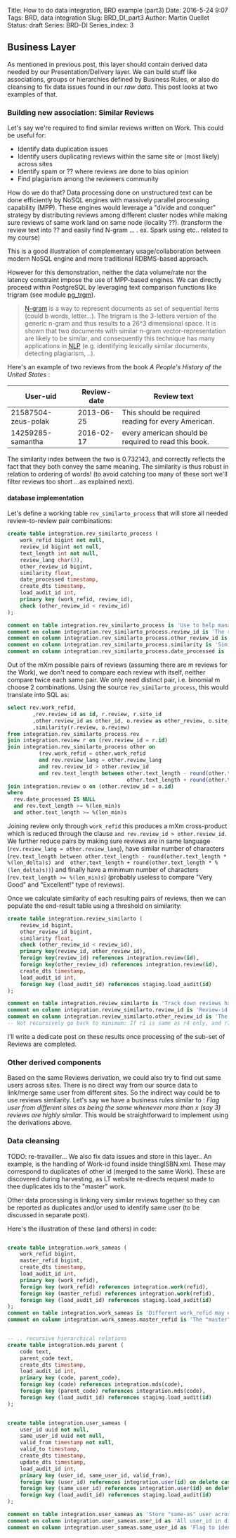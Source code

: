 Title: How to do data integration, BRD example (part3)
Date: 2016-5-24 9:07
Tags: BRD, data integration
Slug: BRD_DI_part3
Author: Martin Ouellet
Status: draft
Series: BRD-DI
Series_index: 3

## Business Layer

As mentioned in previous post, this layer should contain derived data needed by our Presentation/Delivery layer. We can build stuff like associations, groups or hierarchies defined by Business Rules, or also do cleansing to fix data issues found in our *raw data*.  This post looks at two examples of that.

### Building new association: Similar Reviews

Let's say we're required to find similar reviews written on Work. This could be useful for:

* Identify data duplication issues
* Identify users duplicating reviews within the same site or (most likely) across sites
* Identify spam or ?? where reviews are done to bias opinion
* Find plagiarism among the reviewers community

How do we do that?  Data processing done on unstructured text can be done efficiently by NoSQL engines with massively parallel processing capability (MPP).  These engines would leverage a "divide and conquer" strategy by distributing reviews among different cluster nodes while  making sure reviews of same work land on same node (locality ??).  (transform the review text into ?? and easily find N-gram ... . ex. Spark using etc.. related to my course)


This is a good illustration of complementary usage/collaboration between modern NoSQL engine and more traditional RDBMS-based approach.   

However for this demonstration, neither the data volume/rate nor the latency constraint impose the use of MPP-based engines.  We can directly proceed within PostgreSQL by leveraging text comparison functions like trigram (see module [pg_trgm](https://www.postgresql.org/docs/current/static/pgtrgm.html)).


> [N-gram](https://en.wikipedia.org/wiki/N-gram) is a way to represent documents as set of sequential items (could b words, letter...).  The trigram is the 3-letters version of the generic n-gram and thus results to a 26^3 dimensional space.  It is shown that two documents with similar n-gram vector-representation are likely to be similar, and consequently this technique has many applications in [NLP](https://en.wikipedia.org/wiki/N-gram#Applications_and_consideration) (e.g. identifying lexically similar documents, detecting plagiarism, ..).  

Here's an example of two reviews from the book _A People's History of the United States_ :

User-uid  |  Review-date  |  Review text  
----------|---------------|---------------
21587504-zeus-polak | 2013-06-25 | This should be required reading for every American.
14259285-samantha | 2016-02-17 | every american should be required to read this book.

The similarity index between the two is 0.732143, and correctly reflects the fact that they both convey the same meaning.  The similarity is thus robust in relation to ordering of words!  (to avoid catching too many of these sort we'll filter reviews too short ...as explained next).

#### database implementation

Let's define a working table `rev_similarto_process` that will store all needed review-to-review pair combinations:

```sql
create table integration.rev_similarto_process (
    work_refid bigint not null,
    review_id bigint not null,
    text_length int not null,
    review_lang char(3),
    other_review_id bigint,
    similarity float,
    date_processed timestamp,
    create_dts timestamp,
    load_audit_id int,
    primary key (work_refid, review_id),
    check (other_review_id < review_id)
);

comment on table integration.rev_similarto_process is 'Use to help manage the similar processing reviews (keep all reviews processed or being processed';
comment on column integration.rev_similarto_process.review_id is 'The review being compared for similarity';
comment on column integration.rev_similarto_process.other_review_id is 'The other review found to be similar to review (min id if more than one found, or NULL if none is found)';
comment on column integration.rev_similarto_process.similarity is 'Similarity index between the two reviews using tri-gram (pg_trgm)';
comment on column integration.rev_similarto_process.date_processed is 'Flag indicating when review comparison was processed (NULL when not yet processed)';
```

Out of the mXm possible pairs of reviews (assuming there are m reviews for the Work), we don't need to compare each review with
itself, neither compare twice each same pair.  We only need distinct pair, i.e. binomial m choose 2 combinations.  Using the source `rev_similarto_process`, this would translate into SQL as:

```sql
select rev.work_refid,
        ,rev.review_id as id, r.review, r.site_id
        ,other.review_id as other_id, o.review as other_review, o.site_id as other_site_id
        ,similarity(r.review, o.review)
from integration.rev_similarto_process rev
join integration.review r on (rev.review_id = r.id)
join integration.rev_similarto_process other on
          (rev.work_refid = other.work_refid
          and rev.review_lang = other.review_lang
          and rev.review_id > other.review_id
          and rev.text_length between other.text_length - round(other.text_length * %(len_delta)s) and
                                      other.text_length + round(other.text_length * %(len_delta)s))
join integration.review o on (other.review_id = o.id)
where
  rev.date_processed IS NULL
  and rev.text_length >= %(len_min)s
  and other.text_length >= %(len_min)s
```

Joining review only through `work_refid` this produces a mXm cross-product which is reduced through the clause `and rev.review_id > other.review_id`.  We further reduce pairs by making sure reviews are in same language (`rev.review_lang = other.review_lang`), have similar number of characters (`rev.text_length between other.text_length - round(other.text_length * %(len_delta)s) and  other.text_length + round(other.text_length * %(len_delta)s))`) and finally have a minimum number of characters  (`rev.text_length >= %(len_min)s`) (probably useless to compare "Very Good" and "Excellent!" type of reviews).

Once we calculate similarity of each resulting pairs of reviews, then we can populate the end-result table using a threshold on similarity:

```sql
create table integration.review_similarto (
    review_id bigint,
    other_review_id bigint,
    similarity float,
    check (other_review_id < review_id),
    primary key(review_id, other_review_id),
    foreign key(review_id) references integration.review(id),
    foreign key(other_review_id) references integration.review(id),
    create_dts timestamp,
    load_audit_id int,
    foreign key (load_audit_id) references staging.load_audit(id)
);

comment on table integration.review_similarto is 'Track down reviews having some similarity with others (min threshold on the tri-gram calculation)';
comment on column integration.review_similarto.review_id is 'Review-id  (under constraint: larger than other_rev_id to avoid dup pairwise comparison)';
comment on column integration.review_similarto.other_review_id is 'The other similar review-id (take minimum id, if more than one).  If r1, r4, r7 are all similar, then: (r4,r1), (r7,r1)';
-- Not recursively go back to minimum: If r1 is same as r4 only, and r7 same as r4 --> rows: (r4,r1) and (r7,r4) although the three are probably all similar
```

I'll write a dedicate post on these results once processing of the sub-set of Reviews are completed.


### Other derived components

Based on the same Reviews derivation, we could also try to find out same users across sites. There is no direct way from our source data to link/merge same user from different sites.  So the indirect way could be to use reviews similarity. Let's say we have a business rules similar to :  *Flag user from different sites as being the same whenever more than x (say 3) reviews are highly similar*. This would be straightforward to implement using the derivations above.

### Data cleansing

TODO: re-travailler...
We also fix data issues and store in this layer.. An example, is the handling of Work-id found inside thingISBN.xml.  These may correspond to duplicates of other id (merged to the same Work). These are discovered during harvesting, as LT website re-directs request made to thee duplicates ids to the "master" work.  

Other data processing is linking very similar reviews together so they can be reported as duplicates and/or used to identify same user (to be discussed in separate post).


Here's the illustration of these (and others) in code:

```sql

create table integration.work_sameas (
    work_refid bigint,
    master_refid bigint,
    create_dts timestamp,
    load_audit_id int,
    primary key (work_refid),
    foreign key (work_refid) references integration.work(refid),
    foreign key (master_refid) references integration.work(refid),
    foreign key (load_audit_id) references staging.load_audit(id)
);
comment on table integration.work_sameas is 'Different work_refid may exist in lt for same "master" Work';
comment on column integration.work_sameas.master_refid is 'The "master" work that work_refid refers to';


-- .. recursive hierarchical relations
create table integration.mds_parent (
    code text,
    parent_code text,
    create_dts timestamp,
    load_audit_id int,
    primary key (code, parent_code),
    foreign key (code) references integration.mds(code),
    foreign key (parent_code) references integration.mds(code),
    foreign key (load_audit_id) references staging.load_audit(id)
);


create table integration.user_sameas (
    user_id uuid not null,
    same_user_id uuid not null,
    valid_from timestamp not null,
    valid_to timestamp,
    create_dts timestamp,
    update_dts timestamp,
    load_audit_id int,
    primary key (user_id, same_user_id, valid_from),
    foreign key (user_id) references integration.user(id) on delete cascade,
    foreign key (same_user_id) references integration.user(id) on delete cascade,
    foreign key (load_audit_id) references staging.load_audit(id)
);

comment on table integration.user_sameas as 'Store "same-as" user across sites spotted when multiple reviews have very similar text (exact rules TBD)';
comment on column integration.user_sameas.user_id as 'All user_id in diff sites recognized as same user';
comment on column integration.user_sameas.same_user_id as 'Flag to identify same user_id (taken arbitrarily)';
```
